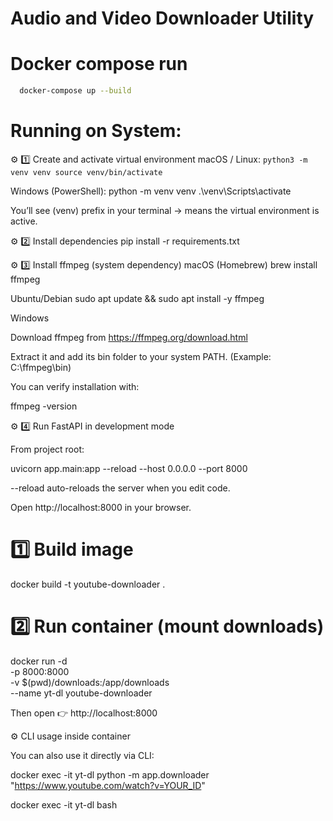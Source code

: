 # Audio and Video Downloader Utility



# Docker compose run
```sh
  docker-compose up --build
```




# Running on System:

⚙️ 1️⃣ Create and activate virtual environment
macOS / Linux:
    ```
        python3 -m venv venv
        source venv/bin/activate
    ```

Windows (PowerShell):
python -m venv venv
.\venv\Scripts\activate


You’ll see (venv) prefix in your terminal → means the virtual environment is active.

⚙️ 2️⃣ Install dependencies
pip install -r requirements.txt

⚙️ 3️⃣ Install ffmpeg (system dependency)
macOS (Homebrew)
brew install ffmpeg

Ubuntu/Debian
sudo apt update && sudo apt install -y ffmpeg

Windows

Download ffmpeg from https://ffmpeg.org/download.html

Extract it and add its bin folder to your system PATH.
(Example: C:\ffmpeg\bin)

You can verify installation with:

ffmpeg -version

⚙️ 4️⃣ Run FastAPI in development mode

From project root:

uvicorn app.main:app --reload --host 0.0.0.0 --port 8000


--reload auto-reloads the server when you edit code.

Open http://localhost:8000
 in your browser.


# 1️⃣ Build image
docker build -t youtube-downloader .

# 2️⃣ Run container (mount downloads)
docker run -d \
  -p 8000:8000 \
  -v $(pwd)/downloads:/app/downloads \
  --name yt-dl youtube-downloader


Then open 👉 http://localhost:8000

⚙️ CLI usage inside container

You can also use it directly via CLI:

docker exec -it yt-dl python -m app.downloader "https://www.youtube.com/watch?v=YOUR_ID"


docker exec -it yt-dl bash